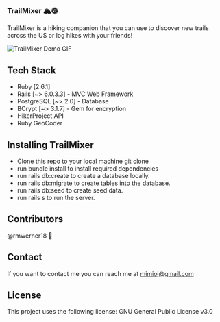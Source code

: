 ### TrailMixer 🏔🌞

TrailMixer is a hiking companion that you can use to discover new trails across the US or log hikes with your friends!

![TrailMixer Demo GIF](TrailMixer.gif)

## Tech Stack
- Ruby [2.6.1]
- Rails [~> 6.0.3.3] - MVC Web Framework
- PostgreSQL [~> 2.0] - Database
- BCrypt [~> 3.1.7] - Gem for encryption
- HikerProject API
- Ruby GeoCoder

## Installing TrailMixer
- Clone this repo to your local machine git clone <this-repo-url>
- run bundle install to install required dependencies
- run rails db:create to create a database locally.
- run rails db:migrate to create tables into the database.
- run rails db:seed to create seed data.
- run rails s to run the server.

## Contributors
@rmwerner18 🐛

## Contact
If you want to contact me you can reach me at mimioj@gmail.com

## License
This project uses the following license: GNU General Public License v3.0
